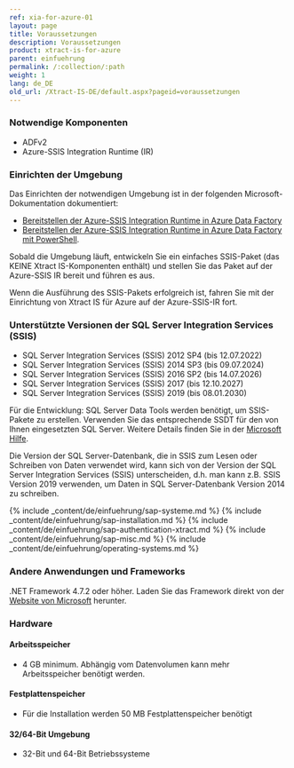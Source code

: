 ```yaml
---
ref: xia-for-azure-01
layout: page
title: Voraussetzungen
description: Voraussetzungen
product: xtract-is-for-azure
parent: einfuehrung
permalink: /:collection/:path
weight: 1
lang: de_DE
old_url: /Xtract-IS-DE/default.aspx?pageid=voraussetzungen
---
```


### Notwendige Komponenten
- ADFv2
- Azure-SSIS Integration Runtime (IR)

### Einrichten der Umgebung

Das Einrichten der notwendigen Umgebung ist in der folgenden Microsoft-Dokumentation dokumentiert:

- [Bereitstellen der Azure-SSIS Integration Runtime in Azure Data Factory](https://docs.microsoft.com/de-de/azure/data-factory/tutorial-deploy-ssis-packages-azure)
- [Bereitstellen der Azure-SSIS Integration Runtime in Azure Data Factory mit PowerShell](https://docs.microsoft.com/de-de/azure/data-factory/tutorial-deploy-ssis-packages-azure-powershell).

Sobald die Umgebung läuft, entwickeln Sie ein einfaches SSIS-Paket (das KEINE Xtract IS-Komponenten enthält) und stellen Sie das Paket auf der Azure-SSIS IR bereit und führen es aus.

Wenn die Ausführung des SSIS-Pakets erfolgreich ist, fahren Sie mit der Einrichtung von Xtract IS für Azure auf der Azure-SSIS-IR fort. 

### Unterstützte Versionen der SQL Server Integration Services (SSIS)
 	
- SQL Server Integration Services (SSIS) 2012 SP4 (bis 12.07.2022)
- SQL Server Integration Services (SSIS) 2014 SP3 (bis 09.07.2024)
- SQL Server Integration Services (SSIS) 2016 SP2 (bis 14.07.2026)
- SQL Server Integration Services (SSIS) 2017 (bis 12.10.2027)
- SQL Server Integration Services (SSIS) 2019 (bis 08.01.2030)

Für die Entwicklung: SQL Server Data Tools werden benötigt, um SSIS-Pakete zu erstellen. Verwenden Sie das entsprechende SSDT für den von Ihnen eingesetzten SQL Server. Weitere Details finden Sie in der [Microsoft Hilfe](https://docs.microsoft.com/en-us/sql/ssdt/download-sql-server-data-tools-ssdt?view=sql-server-ver15).

Die Version der SQL Server-Datenbank, die in SSIS zum Lesen oder Schreiben von Daten verwendet wird, kann sich von der Version der SQL Server Integration Services (SSIS) unterscheiden, d.h. man kann z.B. SSIS Version 2019 verwenden, um Daten in SQL Server-Datenbank Version 2014 zu schreiben.

{% include _content/de/einfuehrung/sap-systeme.md %} 
{% include _content/de/einfuehrung/sap-installation.md %} 
{% include _content/de/einfuehrung/sap-authentication-xtract.md %}
{% include _content/de/einfuehrung/sap-misc.md %}
{% include _content/de/einfuehrung/operating-systems.md %}

### Andere Anwendungen und Frameworks
 	
.NET Framework 4.7.2 oder höher. Laden Sie das Framework direkt von der [Website von Microsoft](https://support.microsoft.com/en-us/help/4054530/microsoft-net-framework-4-7-2-offline-installer-for-windows) herunter.

### Hardware

#### Arbeitsspeicher
 	
- 4 GB minimum. Abhängig vom Datenvolumen kann mehr Arbeitsspeicher benötigt werden.

#### Festplattenspeicher
 	
- Für die Installation werden 50 MB Festplattenspeicher benötigt

#### 32/64-Bit Umgebung
 	
- 32-Bit und 64-Bit Betriebssysteme

